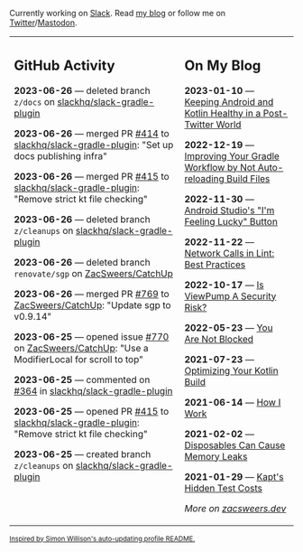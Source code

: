 Currently working on [Slack](https://slack.com/). Read [my blog](https://zacsweers.dev/) or follow me on [Twitter](https://twitter.com/ZacSweers)/[Mastodon](https://hachyderm.io/@ZacSweers).

<table><tr><td valign="top" width="60%">

## GitHub Activity
<!-- githubActivity starts -->
**2023-06-26** — deleted branch `z/docs` on [slackhq/slack-gradle-plugin](https://github.com/slackhq/slack-gradle-plugin)

**2023-06-26** — merged PR [#414](https://github.com/slackhq/slack-gradle-plugin/pull/414) to [slackhq/slack-gradle-plugin](https://github.com/slackhq/slack-gradle-plugin): "Set up docs publishing infra"

**2023-06-26** — merged PR [#415](https://github.com/slackhq/slack-gradle-plugin/pull/415) to [slackhq/slack-gradle-plugin](https://github.com/slackhq/slack-gradle-plugin): "Remove strict kt file checking"

**2023-06-26** — deleted branch `z/cleanups` on [slackhq/slack-gradle-plugin](https://github.com/slackhq/slack-gradle-plugin)

**2023-06-26** — deleted branch `renovate/sgp` on [ZacSweers/CatchUp](https://github.com/ZacSweers/CatchUp)

**2023-06-26** — merged PR [#769](https://github.com/ZacSweers/CatchUp/pull/769) to [ZacSweers/CatchUp](https://github.com/ZacSweers/CatchUp): "Update sgp to v0.9.14"

**2023-06-25** — opened issue [#770](https://github.com/ZacSweers/CatchUp/issues/770) on [ZacSweers/CatchUp](https://github.com/ZacSweers/CatchUp): "Use a ModifierLocal for scroll to top"

**2023-06-25** — commented on [#364](https://github.com/slackhq/slack-gradle-plugin/pull/364#issuecomment-1606356050) in [slackhq/slack-gradle-plugin](https://github.com/slackhq/slack-gradle-plugin)

**2023-06-25** — opened PR [#415](https://github.com/slackhq/slack-gradle-plugin/pull/415) to [slackhq/slack-gradle-plugin](https://github.com/slackhq/slack-gradle-plugin): "Remove strict kt file checking"

**2023-06-25** — created branch `z/cleanups` on [slackhq/slack-gradle-plugin](https://github.com/slackhq/slack-gradle-plugin)
<!-- githubActivity ends -->
</td><td valign="top" width="40%">

## On My Blog
<!-- blog starts -->
**2023-01-10** — [Keeping Android and Kotlin Healthy in a Post-Twitter World](https://www.zacsweers.dev/keeping-android-healthy/)

**2022-12-19** — [Improving Your Gradle Workflow by Not Auto-reloading Build Files](https://www.zacsweers.dev/improving-your-workflow-by-not-auto-reloading-build-files/)

**2022-11-30** — [Android Studio's "I'm Feeling Lucky" Button](https://www.zacsweers.dev/android-studios-im-feeling-lucky-button/)

**2022-11-22** — [Network Calls in Lint: Best Practices](https://www.zacsweers.dev/network-calls-in-lint-best-practices/)

**2022-10-17** — [Is ViewPump A Security Risk?](https://www.zacsweers.dev/is-viewpump-a-security-risk/)

**2022-05-23** — [You Are Not Blocked](https://www.zacsweers.dev/you-are-not-blocked/)

**2021-07-23** — [Optimizing Your Kotlin Build](https://www.zacsweers.dev/optimizing-your-kotlin-build/)

**2021-06-14** — [How I Work](https://www.zacsweers.dev/how-i-work/)

**2021-02-02** — [Disposables Can Cause Memory Leaks](https://www.zacsweers.dev/disposables-can-cause-memory-leaks/)

**2021-01-29** — [Kapt's Hidden Test Costs](https://www.zacsweers.dev/kapts-hidden-test-costs/)
<!-- blog ends -->
_More on [zacsweers.dev](https://zacsweers.dev/)_
</td></tr></table>

<sub><a href="https://simonwillison.net/2020/Jul/10/self-updating-profile-readme/">Inspired by Simon Willison's auto-updating profile README.</a></sub>